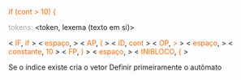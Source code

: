 
<span style="color:#ff6600">if (cont > 10) {</span>

<span style="color:#a3a3a3">tokens:</span> <token, lexema (texto em si)>

< <span style="color:#ff6600">IF</span>, <span style="color:#ff6600">if</span> >
< <span style="color:#ff6600">espaço</span>,  >
< <span style="color:#ff6600">AP</span>, <span style="color:#ff6600">(</span> >
< <span style="color:#ff6600">ID</span>, <span style="color:#ff6600">cont</span> >
< <span style="color:#ff6600">OP</span>, <span style="color:#ff6600">></span> > 
< <span style="color:#ff6600">espaço</span>,  >
< <span style="color:#ff6600">constante</span>, <span style="color:#ff6600">10</span> >
< <span style="color:#ff6600">FP</span>, <span style="color:#ff6600">) </span>>
< <span style="color:#ff6600">espaço</span>,  >
< <span style="color:#ff6600">INIBLOCO</span>, <span style="color:#ff6600">{</span> >

Se o índice existe cria o vetor 
Definir primeiramente o autômato